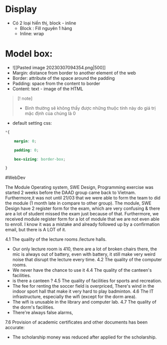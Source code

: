 # Display
* Có 2 loại hiển thị, block - inline 
	* Block : Fill nguyên 1 hàng 
	* Inline: wrap 
# Model box:
* ![[Pasted image 20230307094354.png|500]]
* Margin: distance from border to another element of the web
* Border: attribute of the space around the padding
* Padding: space from the content to border
* Content: text - image of the HTML
>[! note]
>- Bình thường sẽ không thấy được những thuộc tính này do giá trị mặc định của chúng là 0 

* default setting css:
```css
*{

    margin: 0;

    padding: 0;

    box-sizing: border-box;

}
```
#WebDev 
	
The Module Operating system, SWE Design, Programming exercise was started 2 weeks before the DAAD group came back to Vietnam. Furthermore,it was not until 21/03 that we were able to form the team to did the module (1 month late in compare to other group).
The module, SWE Design have 2 register form for the exam, which are very confusing & there are a lot of student missed the exam just because of that.
Furthermore, we received module register form for a lot of module that we are not even able to enroll. I know it was a mistake and already followed up by a confirmation email, but there is A LOT of it.


4.1 The quality of the lecture rooms /lecture halls.
* Our only lecture room is 410, there are a lot of broken chairs there, the mic is always out of battery, even with battery, it still make very weird noise that disrupt the lecture every time.
4.2 The quality of the computer rooms.
* We never have the chance to use it 
4.4 The quality of the canteen's facilities.
* is there a canteen ?
4.5 The quality of facilities for sports and recreation.
* The fee for renting the soccer field is overpriced, There's wind in the indoor sport hall that make it very hard to play badminton.
4.6 The IT infrastructure, especially the wifi (except for the dorm area).
* The wifi is unusable in the library and computer lab.
4.7 The quality of the dorm's facilities.
* There're always false alarms, 


7.6 Provision of academic certificates and other documents has been accurate:
* The scholarship money was reduced after applied for the scholarship.


